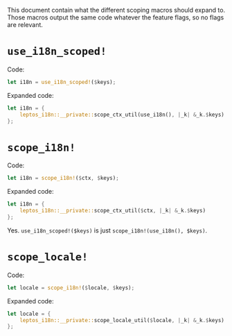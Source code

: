 This document contain what the different scoping macros should expand to. Those macros output the same code whatever the feature flags, so no flags are relevant.

# `use_i18n_scoped!`

Code:

```rust
let i18n = use_i18n_scoped!($keys);
```

Expanded code:

```rust
let i18n = {
    leptos_i18n::__private::scope_ctx_util(use_i18n(), |_k| &_k.$keys)
};
```

# `scope_i18n!`

Code:

```rust
let i18n = scope_i18n!($ctx, $keys);
```

Expanded code:

```rust
let i18n = {
    leptos_i18n::__private::scope_ctx_util($ctx, |_k| &_k.$keys)
};
```

Yes. `use_i18n_scoped!($keys)` is just `scope_i18n!(use_i18n(), $keys)`.

# `scope_locale!`

Code:

```rust
let locale = scope_i18n!($locale, $keys);
```

Expanded code:

```rust
let locale = {
    leptos_i18n::__private::scope_locale_util($locale, |_k| &_k.$keys)
};
```
